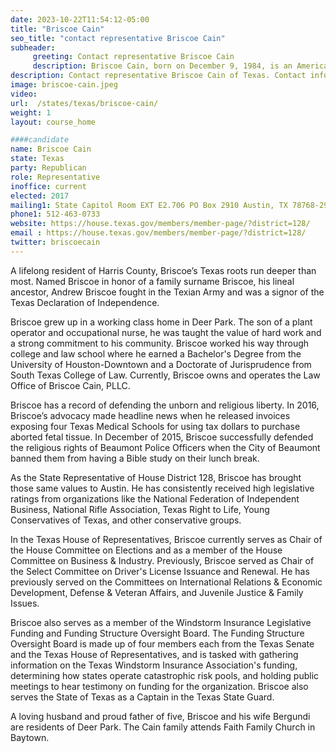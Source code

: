 ```yaml
---
date: 2023-10-22T11:54:12-05:00
title: "Briscoe Cain"
seo_title: "contact representative Briscoe Cain"
subheader:
     greeting: Contact representative Briscoe Cain
     description: Briscoe Cain, born on December 9, 1984, is an American attorney and a Republican member of the Texas House of Representatives, representing District 128.
description: Contact representative Briscoe Cain of Texas. Contact information for Briscoe Cain includes email address, phone number, and mailing address.
image: briscoe-cain.jpeg
video:
url:  /states/texas/briscoe-cain/
weight: 1
layout: course_home

####candidate
name: Briscoe Cain
state: Texas
party: Republican
role: Representative
inoffice: current
elected: 2017
mailing1: State Capitol Room EXT E2.706 PO Box 2910 Austin, TX 78768-2910
phone1: 512-463-0733
website: https://house.texas.gov/members/member-page/?district=128/
email : https://house.texas.gov/members/member-page/?district=128/
twitter: briscoecain
---
```


A lifelong resident of Harris County, Briscoe’s Texas roots run deeper than most. Named Briscoe in honor of a family surname Briscoe, his lineal ancestor, Andrew Briscoe fought in the Texian Army and was a signor of the Texas Declaration of Independence.

Briscoe grew up in a working class home in Deer Park. The son of a plant operator and occupational nurse, he was taught the value of hard work and a strong commitment to his community. Briscoe worked his way through college and law school where he earned a Bachelor's Degree from the University of Houston-Downtown and a Doctorate of Jurisprudence from South Texas College of Law. Currently, Briscoe owns and operates the Law Office of Briscoe Cain, PLLC.

Briscoe has a record of defending the unborn and religious liberty. In 2016, Briscoe’s advocacy made headline news when he released invoices exposing four Texas Medical Schools for using tax dollars to purchase aborted fetal tissue. In December of 2015, Briscoe successfully defended the religious rights of Beaumont Police Officers when the City of Beaumont banned them from having a Bible study on their lunch break.

As the State Representative of House District 128, Briscoe has brought those same values to Austin. He has consistently received high legislative ratings from organizations like the National Federation of Independent Business, National Rifle Association, Texas Right to Life, Young Conservatives of Texas, and other conservative groups.

In the Texas House of Representatives, Briscoe currently serves as Chair of the House Committee on Elections and as a member of the House Committee on Business & Industry. Previously, Briscoe served as Chair of the Select Committee on Driver's License Issuance and Renewal. He has previously served on the Committees on International Relations & Economic Development, Defense & Veteran Affairs, and Juvenile Justice & Family Issues.

Briscoe also serves as a member of the Windstorm Insurance Legislative Funding and Funding Structure Oversight Board. The Funding Structure Oversight Board is made up of four members each from the Texas Senate and the Texas House of Representatives, and is tasked with gathering information on the Texas Windstorm Insurance Association's funding, determining how states operate catastrophic risk pools, and holding public meetings to hear testimony on funding for the organization. Briscoe also serves the State of Texas as a Captain in the Texas State Guard.

A loving husband and proud father of five, Briscoe and his wife Bergundi are residents of Deer Park. The Cain family attends Faith Family Church in Baytown.

